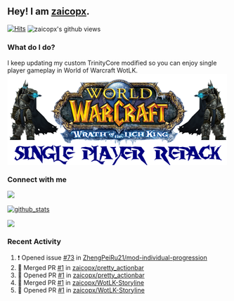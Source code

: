 ## Hey! I am [zaicopx](https://Github.com/zaicopx).
[![Hits](https://hits.seeyoufarm.com/api/count/incr/badge.svg?url=https%3A%2F%2Fgithub.com%2Fzaicopx)](https://github.com/zaicopx)
<img align="center" src="https://gpvc.arturio.dev/zaicopx" alt="zaicopx's github views" />

### What do I do?

I keep updating my custom TrinityCore modified so you can enjoy single player gameplay in World of Warcraft WotLK. 
  <img align="center" src="https://github.com/zaicopx/zaicopx/blob/master/WotLK%20Single%20Player%20Repack--resize.png" />
</a>

### Connect with me
[![](https://img.shields.io/badge/zaicopx%20Discord-Connect%20with%20me!-green)](https://discordapp.com/users/zaicopx)

[![github_stats](https://github-readme-stats.vercel.app/api?username=zaicopx&show_icons=true&theme=tokyonight)](https://github.com/zaicopx)

<!--<a href="https://github-readme-stats.zaicopx.vercel.app/api?username=zaicopx&show_icons=true&theme=dark">
  <img align="center" src="https://github-readme-stats.zaicopx.vercel.app/api?username=zaicopx&show_icons=true&theme=dark" />
</a>-->
<a href="https://github-readme-stats.zaicopx.vercel.app/api?username=zaicopx&show_icons=true&theme=dark">
  <img align="center" src="https://github-readme-stats.vercel.app/api/top-langs/?username=zaicopx&layout=compact&theme=dark" />
</a>

### Recent Activity

<!--START_SECTION:activity-->
1. ❗️ Opened issue [#73](https://github.com/ZhengPeiRu21/mod-individual-progression/issues/73) in [ZhengPeiRu21/mod-individual-progression](https://github.com/ZhengPeiRu21/mod-individual-progression)
2. 🎉 Merged PR [#1](https://github.com/zaicopx/pretty_actionbar/pull/1) in [zaicopx/pretty_actionbar](https://github.com/zaicopx/pretty_actionbar)
3. 💪 Opened PR [#1](https://github.com/zaicopx/pretty_actionbar/pull/1) in [zaicopx/pretty_actionbar](https://github.com/zaicopx/pretty_actionbar)
4. 🎉 Merged PR [#1](https://github.com/zaicopx/WotLK-Storyline/pull/1) in [zaicopx/WotLK-Storyline](https://github.com/zaicopx/WotLK-Storyline)
5. 💪 Opened PR [#1](https://github.com/zaicopx/WotLK-Storyline/pull/1) in [zaicopx/WotLK-Storyline](https://github.com/zaicopx/WotLK-Storyline)
<!--END_SECTION:activity-->
